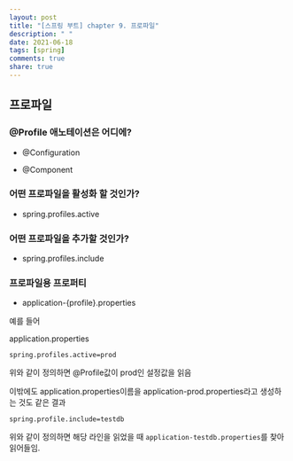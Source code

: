 ```yaml
---
layout: post
title: "[스프링 부트] chapter 9. 프로파일"
description: " "
date: 2021-06-18
tags: [spring]
comments: true
share: true
---
```


## 프로파일



### @Profile 애노테이션은 어디에?

- @Configuration

- @Component



### 어떤 프로파일을 활성화 할 것인가?

- spring.profiles.active



### 어떤 프로파일을 추가할 것인가?

- spring.profiles.include



### 프로파일용 프로퍼티

- application-{profile}.properties

예를 들어

application.properties

```properties
spring.profiles.active=prod
```

위와 같이 정의하면 @Profile값이 prod인 설정값을 읽음

이밖에도 application.properties이름을 application-prod.properties라고 생성하는 것도 같은 결과



```properties
spring.profile.include=testdb
```

위와 같이 정의하면 해당 라인을 읽었을 때 `application-testdb.properties`를 찾아 읽어들임.

